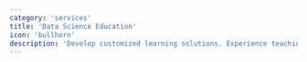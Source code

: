 ```yaml
---
category: 'services'
title: 'Data Science Education'
icon: 'bullhorn'
description: 'Develop customized learning solutions. Experience teaching in private industries, bootcamps and universities to students of diverse academic backgrounds.'
---
```



